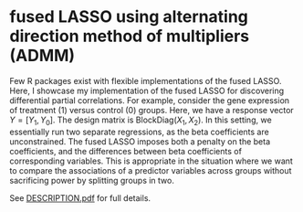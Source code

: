 # fused LASSO using alternating direction method of multipliers (ADMM)
Few R packages exist with flexible implementations of the fused LASSO. Here, I showcase my implementation of the fused LASSO for discovering differential partial correlations. For example, consider the gene expression of treatment (1) versus control (0) groups. Here, we have a response vector $Y = [Y_1, Y_0]$. The design matrix is $\text{BlockDiag}(X_1, X_2)$.  In this setting, we essentially run two separate regressions, as the beta coefficients are unconstrained. The fused LASSO imposes both a penalty on the beta coefficients, and the differences between beta coefficients of corresponding variables. This is appropriate in the situation where we want to compare the associations of a predictor variables across groups without sacrificing power by splitting groups in two. 

See [DESCRIPTION.pdf]() for full details. 
